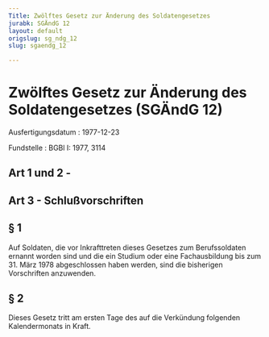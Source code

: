 ```yaml
---
Title: Zwölftes Gesetz zur Änderung des Soldatengesetzes
jurabk: SGÄndG 12
layout: default
origslug: sg_ndg_12
slug: sgaendg_12

---
```


# Zwölftes Gesetz zur Änderung des Soldatengesetzes (SGÄndG 12)

Ausfertigungsdatum
:   1977-12-23

Fundstelle
:   BGBl I: 1977, 3114

## Art 1 und 2 -

## Art 3 - Schlußvorschriften

## § 1

Auf Soldaten, die vor Inkrafttreten dieses Gesetzes zum Berufssoldaten
ernannt worden sind und die ein Studium oder eine Fachausbildung bis
zum 31. März 1978 abgeschlossen haben werden, sind die bisherigen
Vorschriften anzuwenden.

## § 2

Dieses Gesetz tritt am ersten Tage des auf die Verkündung folgenden
Kalendermonats in Kraft.

